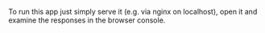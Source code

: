 To run this app just simply serve it (e.g. via nginx on localhost), open it
and examine the responses in the browser console. 
